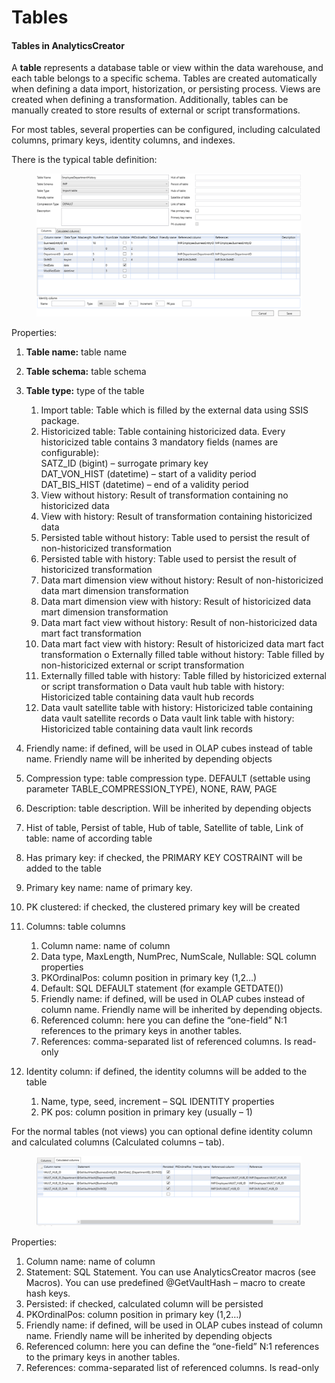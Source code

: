 # Tables

#### **Tables in AnalyticsCreator**

A **table** represents a database table or view within the data warehouse, and each table belongs to a specific schema. Tables are created automatically when defining a data import, historization, or persisting process. Views are created when defining a transformation. Additionally, tables can be manually created to store results of external or script transformations.

For most tables, several properties can be configured, including calculated columns, primary keys, identity columns, and indexes.

There is the typical table definition:

<figure><img src="../../.gitbook/assets/image (8).png" alt=""><figcaption></figcaption></figure>

Properties:&#x20;

1. &#x20;**Table name:** table name&#x20;
2. **Table schema:** table schema&#x20;
3.  **Table type:** type of the table&#x20;

    1. Import table: Table which is filled by the external data using SSIS package.
    2. Historicized table: Table containing historicized data. Every historicized table contains 3 mandatory fields (names are configurable): \
       SATZ\_ID (bigint) – surrogate primary key \
       DAT\_VON\_HIST (datetime) – start of a validity period \
       DAT\_BIS\_HIST (datetime) – end of a validity period
    3. View without history: Result of transformation containing no historicized data&#x20;
    4. View with history: Result of transformation containing historicized data&#x20;
    5. Persisted table without history: Table used to persist the result of non-historicized transformation&#x20;
    6. Persisted table with history: Table used to persist the result of historicized transformation&#x20;
    7. Data mart dimension view without history: Result of non-historicized data mart dimension transformation&#x20;
    8. Data mart dimension view with history: Result of historicized data mart dimension transformation&#x20;
    9. Data mart fact view without history: Result of non-historicized data mart fact transformation&#x20;
    10. Data mart fact view with history: Result of historicized data mart fact transformation o Externally filled table without history: Table filled by non-historicized external or script transformation&#x20;
    11. Externally filled table with history: Table filled by historicized external or script transformation o Data vault hub table with history: Historicized table containing data vault hub records&#x20;
    12. Data vault satellite table with history: Historicized table containing data vault satellite records o Data vault link table with history: Historicized table containing data vault link records&#x20;


4. Friendly name: if defined, will be used in OLAP cubes instead of table name. Friendly name will be inherited by depending objects
5. Compression type: table compression type. DEFAULT (settable using parameter TABLE\_COMPRESSION\_TYPE), NONE, RAW, PAGE&#x20;
6. Description: table description. Will be inherited by depending objects&#x20;
7. Hist of table, Persist of table, Hub of table, Satellite of table, Link of table: name of according table&#x20;
8. Has primary key: if checked, the PRIMARY KEY COSTRAINT will be added to the table&#x20;
9. Primary key name: name of primary key.
10. PK clustered: if checked, the clustered primary key will be created&#x20;
11. Columns: table columns&#x20;

    1. Column name: name of column
    2. Data type, MaxLength, NumPrec, NumScale, Nullable: SQL column properties
    3. PKOrdinalPos: column position in primary key (1,2…)
    4. Default: SQL DEFAULT statement (for example GETDATE())&#x20;
    5. Friendly name: if defined, will be used in OLAP cubes instead of column name. Friendly name will be inherited by depending objects.
    6. Referenced column: here you can define the “one-field” N:1 references to the primary keys in another tables.&#x20;
    7. References: comma-separated list of referenced columns. Is read-only&#x20;


12. Identity column: if defined, the identity columns will be added to the table&#x20;
    1. Name, type, seed, increment – SQL IDENTITY properties&#x20;
    2. PK pos: column position in primary key (usually – 1)&#x20;

For the normal tables (not views) you can optional define identity column and calculated columns (Calculated columns – tab).

<figure><img src="../../.gitbook/assets/image (9).png" alt=""><figcaption></figcaption></figure>

Properties:

1. Column name: name of column
2. Statement: SQL Statement. You can use AnalyticsCreator macros (see Macros). You can use predefined @GetVaultHash – macro to create hash keys.
3. Persisted: if checked, calculated column will be persisted
4. PKOrdinalPos: column position in primary key (1,2…)
5. Friendly name: if defined, will be used in OLAP cubes instead of column name. Friendly name will be inherited by depending objects
6. Referenced column: here you can define the “one-field” N:1 references to the primary keys in another tables.
7. References: comma-separated list of referenced columns. Is read-only


